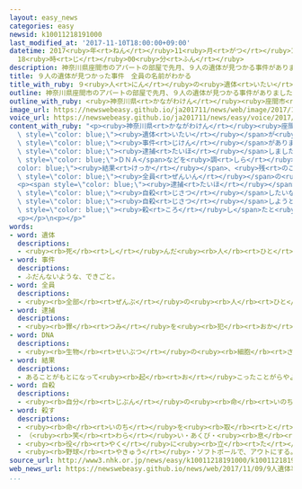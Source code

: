 ```yaml
---
layout: easy_news
categories: easy
newsid: k10011218191000
last_modified_at: '2017-11-10T18:00:00+09:00'
datetime: 2017<ruby>年<rt>ねん</rt></ruby>11<ruby>月<rt>がつ</rt></ruby>10<ruby>日<rt>にち</rt></ruby>
  18<ruby>時<rt>じ</rt></ruby>00<ruby>分<rt>ふん</rt></ruby>
description: 神奈川県座間市のアパートの部屋で先月、９人の遺体が見つかる事件がありました。
title: ９人の遺体が見つかった事件　全員の名前がわかる
title_with_ruby: ９<ruby>人<rt>にん</rt></ruby>の<ruby>遺体<rt>いたい</rt></ruby>が<ruby>見<rt>み</rt></ruby>つかった<ruby>事件<rt>じけん</rt></ruby>　<ruby>全員<rt>ぜんいん</rt></ruby>の<ruby>名前<rt>なまえ</rt></ruby>がわかる
outline: 神奈川県座間市のアパートの部屋で先月、９人の遺体が見つかる事件がありました。
outline_with_ruby: <ruby>神奈川県<rt>かながわけん</rt></ruby><ruby>座間市<rt>ざまし</rt></ruby>のアパートの<ruby>部屋<rt>へや</rt></ruby>で<ruby>先月<rt>せんげつ</rt></ruby>、９<ruby>人<rt>にん</rt></ruby>の<ruby>遺体<rt>いたい</rt></ruby>が<ruby>見<rt>み</rt></ruby>つかる<ruby>事件<rt>じけん</rt></ruby>がありました。
image_url: https://newswebeasy.github.io/ja201711/news/web/image/2017/11/09/K10011218191_1711100436_1711100442_01_03.jpg
voice_url: https://newswebeasy.github.io/ja201711/news/easy/voice/2017/11/10/k10011218191000.mp3
content_with_ruby: "<p><ruby>神奈川県<rt>かながわけん</rt></ruby><ruby>座間市<rt>ざまし</rt></ruby>のアパートの<ruby>部屋<rt>へや</rt></ruby>で<ruby>先月<rt>せんげつ</rt></ruby>、９<ruby>人<rt>にん</rt></ruby>の<span\
  \ style=\"color: blue;\"><ruby>遺体<rt>いたい</rt></ruby></span>が<ruby>見<rt>み</rt></ruby>つかる<span\
  \ style=\"color: blue;\"><ruby>事件<rt>じけん</rt></ruby></span>がありました。<ruby>警察<rt>けいさつ</rt></ruby>は、この<ruby>部屋<rt>へや</rt></ruby>に<ruby>住<rt>す</rt></ruby>んでいる２７<ruby>歳<rt>さい</rt></ruby>の<ruby>男<rt>おとこ</rt></ruby>を<span\
  \ style=\"color: blue;\"><ruby>逮捕<rt>たいほ</rt></ruby></span>しました。</p>\n<p>９<ruby>人<rt>にん</rt></ruby>のうち<ruby>名前<rt>なまえ</rt></ruby>がわかっていたのは<ruby>１人<rt>ひとり</rt></ruby>だけでした。<ruby>警察<rt>けいさつ</rt></ruby>によると、<ruby>男<rt>おとこ</rt></ruby>の<ruby>部屋<rt>へや</rt></ruby>から<ruby>見<rt>み</rt></ruby>つかった<ruby>物<rt>もの</rt></ruby>や<span\
  \ style=\"color: blue;\">ＤＮＡ</span>などを<ruby>調<rt>しら</rt></ruby>べた<span style=\"\
  color: blue;\"><ruby>結果<rt>けっか</rt></ruby></span>、<ruby>残<rt>のこ</rt></ruby>っていた８<ruby>人<rt>にん</rt></ruby>の<ruby>名前<rt>なまえ</rt></ruby>がわかりました。８<ruby>人<rt>にん</rt></ruby>のうち７<ruby>人<rt>にん</rt></ruby>は１５<ruby>歳<rt>さい</rt></ruby>から２６<ruby>歳<rt>さい</rt></ruby>までの<ruby>女性<rt>じょせい</rt></ruby>で、<ruby>１人<rt>ひとり</rt></ruby>は２０<ruby>歳<rt>さい</rt></ruby>の<ruby>男性<rt>だんせい</rt></ruby>でした。これで９<ruby>人<rt>にん</rt></ruby><span\
  \ style=\"color: blue;\"><ruby>全員<rt>ぜんいん</rt></ruby></span>の<ruby>名前<rt>なまえ</rt></ruby>がわかりました。</p>\n\
  <p><span style=\"color: blue;\"><ruby>逮捕<rt>たいほ</rt></ruby></span>された<ruby>男<rt>おとこ</rt></ruby>は<ruby>警察<rt>けいさつ</rt></ruby>に「インターネットのツイッターに<span\
  \ style=\"color: blue;\"><ruby>自殺<rt>じさつ</rt></ruby></span>したいなどと<ruby>書<rt>か</rt></ruby>いている<ruby>女性<rt>じょせい</rt></ruby>に<ruby>一緒<rt>いっしょ</rt></ruby>に<span\
  \ style=\"color: blue;\"><ruby>自殺<rt>じさつ</rt></ruby></span>しようと<ruby>言<rt>い</rt></ruby>って、<ruby>部屋<rt>へや</rt></ruby>に<ruby>呼<rt>よ</rt></ruby>んだ」と<ruby>話<rt>はな</rt></ruby>しています。<ruby>警察<rt>けいさつ</rt></ruby>は、この<ruby>男<rt>おとこ</rt></ruby>が９<ruby>人<rt>にん</rt></ruby>を<span\
  \ style=\"color: blue;\"><ruby>殺<rt>ころ</rt></ruby>し</span>たと<ruby>考<rt>かんが</rt></ruby>えて、<ruby>男<rt>おとこ</rt></ruby>のスマートフォンなどを<ruby>調<rt>しら</rt></ruby>べています。</p>\n\
  <p></p>\n<p></p>"
words:
- word: 遺体
  descriptions:
  - <ruby><rb>死</rb><rt>し</rt></ruby>んだ<ruby><rb>人</rb><rt>ひと</rt></ruby>の<ruby><rb>体</rb><rt>からだ</rt></ruby>。
- word: 事件
  descriptions:
  - ふだんないような、できごと。
- word: 全員
  descriptions:
  - <ruby><rb>全部</rb><rt>ぜんぶ</rt></ruby>の<ruby><rb>人</rb><rt>ひと</rt></ruby>。みんな。
- word: 逮捕
  descriptions:
  - <ruby><rb>罪</rb><rt>つみ</rt></ruby>を<ruby><rb>犯</rb><rt>おか</rt></ruby>した<ruby><rb>疑</rb><rt>うたが</rt></ruby>いのある<ruby><rb>人</rb><rt>ひと</rt></ruby>を、<ruby><rb>警察</rb><rt>けいさつ</rt></ruby>がつかまえること。
- word: DNA
  descriptions:
  - <ruby><rb>生物</rb><rt>せいぶつ</rt></ruby>の<ruby><rb>細胞</rb><rt>さいぼう</rt></ruby>の<ruby><rb>中</rb><rt>なか</rt></ruby>にあって、<ruby><rb>遺伝子</rb><rt>いでんし</rt></ruby>を<ruby><rb>構成</rb><rt>こうせい</rt></ruby>する<ruby><rb>物質</rb><rt>ぶっしつ</rt></ruby>。
- word: 結果
  descriptions:
  - あることがもとになって<ruby><rb>起</rb><rt>お</rt></ruby>こったことがらやようす。
- word: 自殺
  descriptions:
  - <ruby><rb>自分</rb><rt>じぶん</rt></ruby>の<ruby><rb>命</rb><rt>いのち</rt></ruby>を<ruby><rb>絶</rb><rt>た</rt></ruby>つこと。<ruby><rb>自害</rb><rt>じがい</rt></ruby>。
- word: 殺す
  descriptions:
  - <ruby><rb>命</rb><rt>いのち</rt></ruby>を<ruby><rb>取</rb><rt>と</rt></ruby>る。
  - （<ruby><rb>笑</rb><rt>わら</rt></ruby>い・あくび・<ruby><rb>息</rb><rt>いき</rt></ruby>などを）おさえて<ruby><rb>止</rb><rt>と</rt></ruby>める。
  - <ruby><rb>役</rb><rt>やく</rt></ruby>に<ruby><rb>立</rb><rt>た</rt></ruby>たなくする。
  - <ruby><rb>野球</rb><rt>やきゅう</rt></ruby>・ソフトボールで、アウトにする。
source_url: http://www3.nhk.or.jp/news/easy/k10011218191000/k10011218191000.html
web_news_url: https://newswebeasy.github.io/news/web/2017/11/09/9人遺体事件-全員の身元確認-警視庁
...
```

